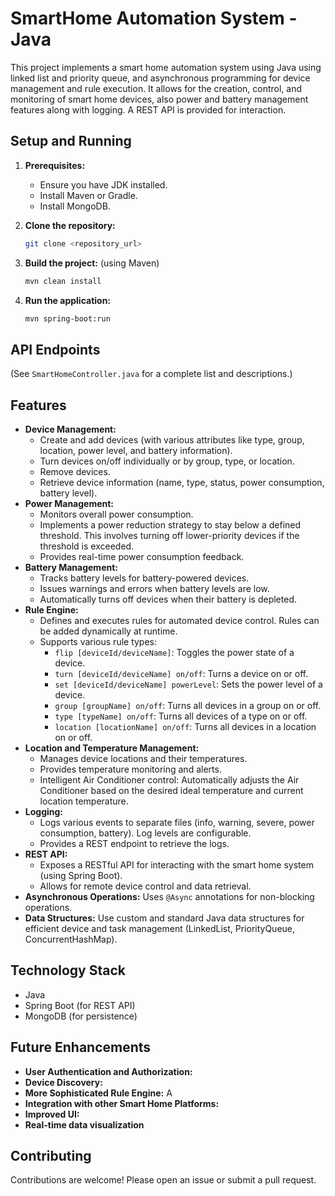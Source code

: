 # SmartHome Automation System - Java

This project implements a smart home automation system using Java using linked list and priority queue, and asynchronous programming for device management and rule execution.  It allows for the creation, control, and monitoring of smart home devices, also power and battery management features along with logging.  A REST API is provided for interaction.

## Setup and Running

1. **Prerequisites:**
    * Ensure you have JDK installed.
    * Install Maven or Gradle.
    * Install MongoDB.


2. **Clone the repository:**

   ```bash
   git clone <repository_url>
   ```

3. **Build the project:** (using Maven)

   ```bash
   mvn clean install
   ```

4. **Run the application:**

   ```bash
   mvn spring-boot:run
   ```

## API Endpoints

(See `SmartHomeController.java` for a complete list and descriptions.)

## Features

* **Device Management:**
    * Create and add devices (with various attributes like type, group, location, power level, and battery information).
    * Turn devices on/off individually or by group, type, or location.
    * Remove devices.
    * Retrieve device information (name, type, status, power consumption, battery level).
* **Power Management:**
    * Monitors overall power consumption.
    * Implements a power reduction strategy to stay below a defined threshold.  This involves turning off lower-priority devices if the threshold is exceeded.
    * Provides real-time power consumption feedback.
* **Battery Management:**
    * Tracks battery levels for battery-powered devices.
    * Issues warnings and errors when battery levels are low.
    * Automatically turns off devices when their battery is depleted.
* **Rule Engine:**
    * Defines and executes rules for automated device control.  Rules can be added dynamically at runtime.
    * Supports various rule types:
        * `flip [deviceId/deviceName]`: Toggles the power state of a device.
        * `turn [deviceId/deviceName] on/off`: Turns a device on or off.
        * `set [deviceId/deviceName] powerLevel`: Sets the power level of a device.
        * `group [groupName] on/off`: Turns all devices in a group on or off.
        * `type [typeName] on/off`: Turns all devices of a type on or off.
        * `location [locationName] on/off`: Turns all devices in a location on or off.
* **Location and Temperature Management:**
    * Manages device locations and their temperatures.
    *  Provides temperature monitoring and alerts.
    *  Intelligent Air Conditioner control: Automatically adjusts the Air Conditioner based on the desired ideal temperature and current location temperature.
* **Logging:**
    * Logs various events to separate files (info, warning, severe, power consumption, battery).  Log levels are configurable.
    * Provides a REST endpoint to retrieve the logs.
* **REST API:**
    * Exposes a RESTful API for interacting with the smart home system (using Spring Boot).
    * Allows for remote device control and data retrieval.
* **Asynchronous Operations:**  Uses `@Async` annotations for non-blocking operations.
* **Data Structures:** Use custom and standard Java data structures for efficient device and task management (LinkedList, PriorityQueue, ConcurrentHashMap).


## Technology Stack

* Java
* Spring Boot (for REST API)
* MongoDB (for persistence)

## Future Enhancements

* **User Authentication and Authorization:**
* **Device Discovery:** 
* **More Sophisticated Rule Engine:**  A
* **Integration with other Smart Home Platforms:**
* **Improved UI:**
* **Real-time data visualization**


## Contributing

Contributions are welcome! Please open an issue or submit a pull request.